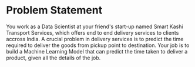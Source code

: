# Problem Statement

You work as a Data Scientist at your friend's start-up named Smart Kashi Transport Services, which offers end to end delivery services to clients accross India. A crucial problem in delivery services is to predict the time required to deliver the goods from pickup point to destination. Your job is to build a Machine Learning Model that can predict the time taken to deliver a product, given all the details of the job. 
